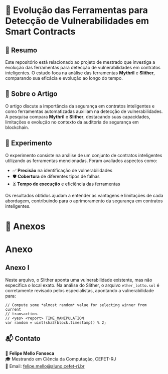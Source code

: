 # 📌 Evolução das Ferramentas para Detecção de Vulnerabilidades em Smart Contracts

## 📖 Resumo

Este repositório está relacionado ao projeto de mestrado que investiga a evolução das ferramentas para detecção de vulnerabilidades em contratos inteligentes. O estudo foca na análise das ferramentas **Mythril** e **Slither**, comparando sua eficácia e evolução ao longo do tempo.

## 📝 Sobre o Artigo

O artigo discute a importância da segurança em contratos inteligentes e como ferramentas automatizadas auxiliam na detecção de vulnerabilidades. A pesquisa compara **Mythril** e **Slither**, destacando suas capacidades, limitações e evolução no contexto da auditoria de segurança em blockchain.

## 🔬 Experimento

O experimento consiste na análise de um conjunto de contratos inteligentes utilizando as ferramentas mencionadas. Foram avaliados aspectos como:

- ✅ **Precisão** na identificação de vulnerabilidades
- 🛡️ **Cobertura** de diferentes tipos de falhas
- ⏳ **Tempo de execução** e eficiência das ferramentas

Os resultados obtidos ajudam a entender as vantagens e limitações de cada abordagem, contribuindo para o aprimoramento da segurança em contratos inteligentes.


# 📑 Anexos

# Anexo

## Anexo I

Neste arquivo, o Slither aponta uma vulnerabilidade existente, mas não especifica o local exato. Na análise do Slither, o arquivo `ether_lotto.sol` é corretamente revisado pelos especialistas, apontando a vulnerabilidade para:

```solidity
// Compute some *almost random* value for selecting winner from current 
// transaction.
// <yes> <report> TIME_MANIPULATION
var random = uint(sha3(block.timestamp)) % 2;
```












## 📬 Contato

👤 **Felipe Mello Fonseca**  
🎓 Mestrando em Ciência da Computação, CEFET-RJ  
📧 Email: felipe.mello@aluno.cefet-rj.br



